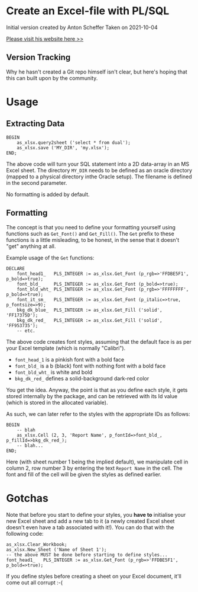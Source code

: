# Create an Excel-file with PL/SQL

Initial version created by Anton Scheffer
Taken on 2021-10-04

[Please visit his website here >>](https://technology.amis.nl/languages/oracle-plsql/create-an-excel-file-with-plsql/)

## Version Tracking

Why he hasn't created a Git repo himself isn't clear, but here's hoping that this can built
upon by the community.

# Usage

## Extracting Data
```
BEGIN
    as_xlsx.query2sheet ('select * from dual');
    as_xlsx.save ('MY_DIR', 'my.xlsx');
END;
```

The above code will turn your SQL statement into a 2D data-array in an MS Excel sheet.
The directory `MY_DIR` needs to be defined as an oracle directory (mapped to a physical
directory inthe Oracle setup).  The filename is defined in the second parameter.

No formatting is added by default.

## Formatting

The concept is that you need to define your formatting yourself using functions such as `Get_Font()`
and `Get_Fill()`.  The `Get` prefix to these functions is a little misleading, to be honest, in the
sense that it doesn't "get" anything at all.

Example usage of the `Get` functions:

```
DECLARE
    font_head1_   PLS_INTEGER := as_xlsx.Get_Font (p_rgb=>'FFDBE5F1', p_bold=>true);
    font_bld_     PLS_INTEGER := as_xlsx.Get_Font (p_bold=>true);
    font_bld_wht_ PLS_INTEGER := as_xlsx.Get_Font (p_rgb=>'FFFFFFFF', p_bold=>true);
    font_it_sm_   PLS_INTEGER := as_xlsx.Get_Font (p_italic=>true, p_fontsize=>9);
    bkg_dk_blue_  PLS_INTEGER := as_xlsx.Get_Fill ('solid', 'FF17375D');
    bkg_dk_red_   PLS_INTEGER := as_xlsx.Get_Fill ('solid', 'FF953735');
    -- etc.
```

The above code creates font styles, assuming that the default face is as per your Excel template
(which is normally "Calibri").
 - `font_head_1` is a pinkish font with a bold face
 - `font_bld_` is a b (black) font with nothing font with a bold face
 - `font_bld_wht_` is white and bold
 - `bkg_dk_red_` defines a solid-background dark-red color

You get the idea.  Anyway, the point is that as you define each style, it gets stored internally
by the package, and can be retrieved with its Id value (which is stored in the allocated variable).

As such, we can later refer to the styles with the appropriate IDs as follows:

```
BEGIN
    -- blah
    as_xlsx.Cell (2, 3, 'Report Name', p_fontId=>font_bld_, p_fillId=>bkg_dk_red_);
    -- blah...
END;
```

Here (with sheet number 1 being the implied default), we manipulate cell in column 2, row number 3
by entering the text `Report Name` in the cell.  The font and fill of the cell will be given the
styles as defined earlier.


# Gotchas

Note that before you start to define your styles, you **have to** initialise your new Excel sheet
and add a new tab to it (a newly created Excel sheet doesn't even have a tab associated with it!).
You can do that with the following code:

```
as_xlsx.Clear_Workbook;
as_xlsx.New_Sheet ('Name of Sheet 1');
-- the above MUST be done before starting to define styles...
font_head1_   PLS_INTEGER := as_xlsx.Get_Font (p_rgb=>'FFDBE5F1', p_bold=>true);
```

If you define styles before creating a sheet on your Excel document, it'll come out all corrupt :-(

